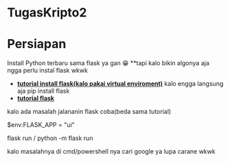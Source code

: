 # TugasKripto2

# Persiapan

Install Python terbaru sama flask ya gan 😁
**tapi kalo bikin algonya aja ngga perlu instal flask wkwk

- **[tutorial install flask(kalo pakai virtual enviroment)](https://phoenixnap.com/kb/install-flask)**
kalo engga langsung aja pip install flask
- **[tutorial flask](https://www.youtube.com/watch?v=mqhxxeeTbu0&list=PLzMcBGfZo4-n4vJJybUVV3Un_NFS5EOgX)**

kalo ada masalah jalananin flask coba(beda sama tutorial)

$env:FLASK_APP = "ui"

flask run / python -m flask run

kalo masalahnya di cmd/powershell nya cari google ya lupa carane wkwk
